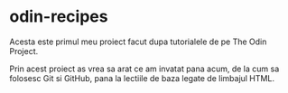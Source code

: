 # odin-recipes

Acesta este primul meu proiect facut dupa tutorialele de pe The Odin Project.

Prin acest proiect as vrea sa arat ce am invatat pana acum, de la cum sa folosesc Git si GitHub, pana la lectiile de baza legate de limbajul HTML. 